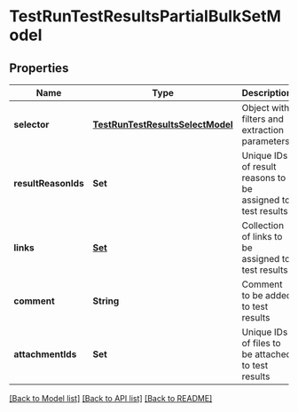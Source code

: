 # TestRunTestResultsPartialBulkSetModel
## Properties

| Name | Type | Description | Notes |
|------------ | ------------- | ------------- | -------------|
| **selector** | [**TestRunTestResultsSelectModel**](TestRunTestResultsSelectModel.md) | Object with filters and extraction parameters | [optional] [default to null] |
| **resultReasonIds** | **Set** | Unique IDs of result reasons to be assigned to test results | [optional] [default to null] |
| **links** | [**Set**](LinkPostModel.md) | Collection of links to be assigned to test results | [optional] [default to null] |
| **comment** | **String** | Comment to be added to test results | [optional] [default to null] |
| **attachmentIds** | **Set** | Unique IDs of files to be attached to test results | [optional] [default to null] |

[[Back to Model list]](../README.md#documentation-for-models) [[Back to API list]](../README.md#documentation-for-api-endpoints) [[Back to README]](../README.md)

